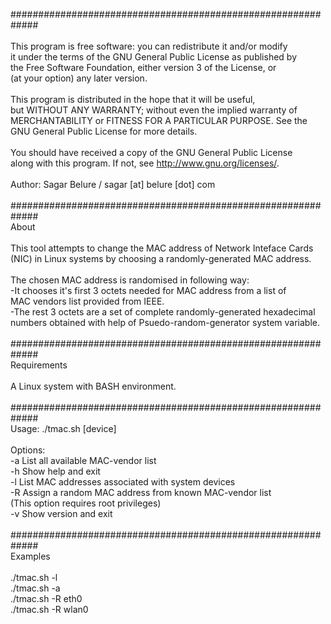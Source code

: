 #############################################################<br />
<br />
This program is free software: you can redistribute it and/or modify<br />
it under the terms of the GNU General Public License as published by<br />
the Free Software Foundation, either version 3 of the License, or<br />
(at your option) any later version.<br />
<br />
This program is distributed in the hope that it will be useful,<br />
but WITHOUT ANY WARRANTY; without even the implied warranty of<br />
MERCHANTABILITY or FITNESS FOR A PARTICULAR PURPOSE.  See the<br />
GNU General Public License for more details.<br />
<br />
You should have received a copy of the GNU General Public License<br />
along with this program.  If not, see <http://www.gnu.org/licenses/>.<br />
<br />
Author: Sagar Belure / sagar [at] belure [dot] com<br />
<br />
#############################################################<br />
About<br />
<br />
This tool attempts to change the MAC address of Network Inteface Cards <br />
(NIC) in Linux systems by choosing a randomly-generated MAC address. <br />
<br />
The chosen MAC address is randomised in following way:<br />
-It chooses it's first 3 octets needed for MAC address from a list of <br />
MAC vendors list provided from IEEE.<br />
-The rest 3 octets are a set of complete randomly-generated hexadecimal <br />
numbers obtained with help of Psuedo-random-generator system variable.<br />
<br />
#############################################################<br />
Requirements<br />
<br />
A Linux system with BASH environment.<br />
<br />
#############################################################<br />
Usage: ./tmac.sh <options> [device]<br />
<br />
Options:<br />
	-a	List all available MAC-vendor list<br />
	-h	Show help and exit<br />
	-l	List MAC addresses associated with system devices<br />
	-R	Assign a random MAC address from known MAC-vendor list<br />
		(This option requires root privileges)<br />
	-v	Show version and exit<br />
<br />
#############################################################<br />
Examples<br />
<br />
./tmac.sh -l<br />
./tmac.sh -a<br />
./tmac.sh -R eth0<br />
./tmac.sh -R wlan0<br />

